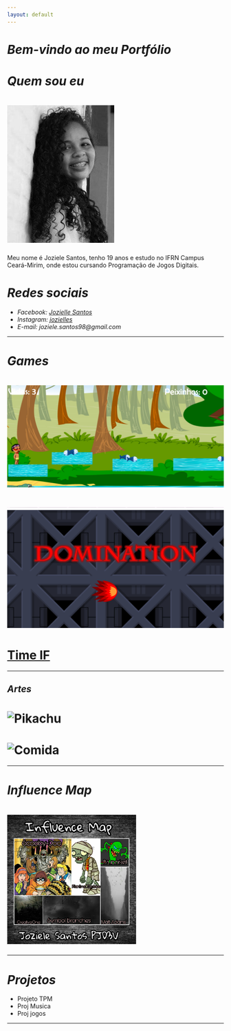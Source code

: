 ```yaml
---
layout: default
---
```


# _Bem-vindo ao meu Portfólio_

# _Quem sou eu_ 
# ![](Perfil.png)

Meu nome é Joziele Santos, tenho 19 anos e estudo no IFRN Campus Ceará-Mirim, onde estou cursando Programação de Jogos Digitais.   

# _Redes sociais_

* _Facebook: [Jozielle Santos](https://www.facebook.com/jozielle.santos.378)_
* _Instagram: [jozielles](https://www.instagram.com/jozielles/)_
* _E-mail: joziele.santos98@gmail.com_

* * * 

# _Games_

# [![](Cacique.png)](https://joozi.github.io/Cacique/)  

# [![](Domination.png)](https://joozi.github.io/Domination/)

# [Time IF](https://ortegagamer.github.io/GAMES/TimeIF/)

* * * 

## _Artes_
# ![Pikachu](https://userscontent2.emaze.com/images/a95fc4c6-85de-41e5-aabf-0f03f3e2645b/e6d0ff9404f9660db71698d0c17493e3.png)  

# ![Comida](https://s3.amazonaws.com/kandipatternspatterns/food/18909__pizza.png)    


* * * 

# _Influence Map_

# ![](influence.png)  

* * * 

# _Projetos_  
* Projeto TPM
* Proj Musica
* Proj jogos

* * *

